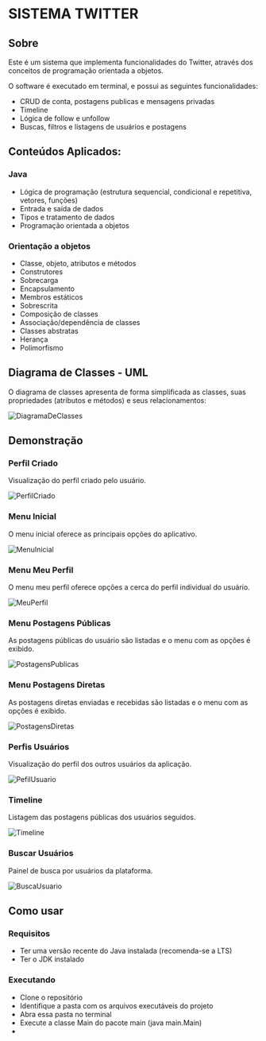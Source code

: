 # SISTEMA TWITTER

## Sobre

Este é um sistema que implementa funcionalidades do Twitter, através dos conceitos de programação orientada a objetos.

O software é executado em terminal, e possui as seguintes funcionalidades:

- CRUD de conta, postagens publicas e mensagens privadas
- Timeline
- Lógica de follow e unfollow
- Buscas, filtros e listagens de usuários e postagens

## Conteúdos Aplicados:

### Java

- Lógica de programação (estrutura sequencial, condicional e repetitiva, vetores, funções)
- Entrada e saída de dados
- Tipos e tratamento de dados
- Programação orientada a objetos

### Orientação a objetos

- Classe, objeto, atributos e métodos
- Construtores
- Sobrecarga
- Encapsulamento
- Membros estáticos
- Sobrescrita
- Composição de classes
- Associação/dependência de classes
- Classes abstratas
- Herança
- Polimorfismo

## Diagrama de Classes - UML

O diagrama de classes apresenta de forma simplificada as classes, suas propriedades (atributos e métodos) e seus relacionamentos:

![DiagramaDeClasses](img/diagrama%20UML%20twitter.png)

## Demonstração

### Perfil Criado

Visualização do perfil criado pelo usuário.

![PerfilCriado](img/perfilCriado.png)

### Menu Inicial

O menu inicial oferece as principais opções do aplicativo.

![MenuInicial](img/menuInicial.png)

### Menu Meu Perfil

O menu meu perfil oferece opções a cerca do perfil individual do usuário.

![MeuPerfil](img/menuMeuPerfil.png)

### Menu Postagens Públicas

As postagens públicas do usuário são listadas e o menu com as opções é exibido.

![PostagensPublicas](img/meuPostPublico.png)

### Menu Postagens Diretas

As postagens diretas enviadas e recebidas são listadas e o menu com as opções é exibido.

![PostagensDiretas](img/menuPostagemDireta.png)

### Perfis Usuários

Visualização do perfil dos outros usuários da aplicação.

![PefilUsuario](img/menuPerfil.png)

### Timeline

Listagem das postagens públicas dos usuários seguidos.

![Timeline](img/timeline.png)

### Buscar Usuários

Painel de busca por usuários da plataforma.

![BuscaUsuario](img/buscarUsuarios.png)

## Como usar

### Requisitos

- Ter uma versão recente do Java instalada (recomenda-se a LTS)
- Ter o JDK instalado

### Executando

- Clone o repositório
- Identifique a pasta com os arquivos executáveis do projeto
- Abra essa pasta no terminal
- Execute a classe Main do pacote main (java main.Main)
- 

